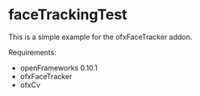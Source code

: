 # faceTrackingTest
This is a simple example for the ofxFaceTracker addon.

Requirements:
- openFrameworks 0.10.1
- ofxFaceTracker
- ofxCv
